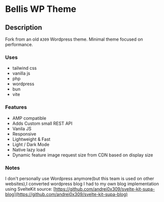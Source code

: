 # Bellis WP Theme

## Description

Fork from an old `A309` Wordpress theme.
Minimal theme focused on performance.

### Uses

- tailwind css
- vanilla js
- php
- wordpress
- bun
- vite

### Features

- AMP compatible
- Adds Custom small REST API
- Vanila JS
- Responsive
- Lightweight & Fast
- Light / Dark Mode
- Native lazy load
- Dynamic feature image request size from CDN based on display size

### Notes

I don't personally use Wordpress anymore(but this team is used on other websites),I converted wordpress blog I had to my own blog implementation using SvelteKit source: [https://github.com/andrei0x309/svelte-kit-supa-blog](https://github.com/andrei0x309/svelte-kit-supa-blog)
